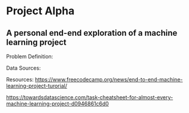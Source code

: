 # Project Alpha
## A personal end-end exploration of a machine learning project

Problem Definition:

Data Sources:


Resources:
https://www.freecodecamp.org/news/end-to-end-machine-learning-project-turorial/    

https://towardsdatascience.com/task-cheatsheet-for-almost-every-machine-learning-project-d0946861c6d0
